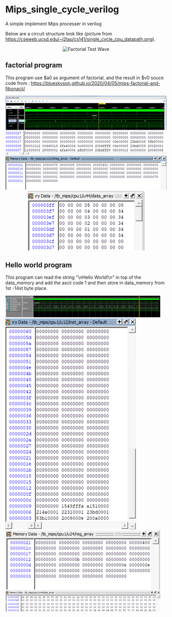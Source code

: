 # Mips_single_cycle_verilog
A simple implement Mips processer in verilog

Below are a circuit structure look like (picture from https://cseweb.ucsd.edu/~j2lau/cs141/single_cycle_cpu_datapath.png).

<div style="text-align:center;">
    <img src="https://cseweb.ucsd.edu/~j2lau/cs141" alt="Factorial Test Wave" />
</div>


## factorial program
This program use $a0 as argument of factorial, and the result in $v0
souce code from : https://blueskyson.github.io/2020/04/05/mips-factorial-and-fibonacii/

<div style="text-align:center;">
    <img src="https://github.com/dreamakerChao/Mips_single_cycle_verilog/blob/main/test_result_pic/factorial_test_wave.png" alt="Factorial Test Wave" />
</div>

<div style="text-align:center;">
    <img src="https://github.com/dreamakerChao/Mips_single_cycle_verilog/blob/main/test_result_pic/factorial_test_inst_mem.png" alt="Factorial Test Instruction Memory" />
</div>

<div style="text-align:center;">
    <img src="https://github.com/dreamakerChao/Mips_single_cycle_verilog/blob/main/test_result_pic/factorial_test_regarray.png" alt="Factorial Test Register Array" />
</div>

<div style="text-align:center;">
    <img src="https://github.com/dreamakerChao/Mips_single_cycle_verilog/blob/main/test_result_pic/factorial_test_data_mem.png" alt="Factorial Test Data Memory" />
</div>


## Hello world program
This program can read the string "\nHello World!\n" in top of the data_memory and add the ascii code 1 and then store in data_memory from 1st -14st byte place.

<div style="text-align:center; display:inline-block; margin-right:20px;">
    <img src="https://github.com/dreamakerChao/Mips_single_cycle_verilog/blob/main/test_result_pic/helloworld_test_wave.png" alt="Hello World Test Wave" style="max-width:100%; height:auto;"/>
</div>

<div style="text-align:center; display:inline-block; margin-right:20px;">
    <img src="https://github.com/dreamakerChao/Mips_single_cycle_verilog/blob/main/test_result_pic/helloworld_inst_mem.png" alt="Hello World Test Instruction Memory" />
</div>

<div style="text-align:center; display:inline-block; margin-right:20px;">
    <img src="https://github.com/dreamakerChao/Mips_single_cycle_verilog/blob/main/test_result_pic/hello_world_test_regarray.png" alt="Hello World Test Register Array" />
</div>

<div style="text-align:center; display:inline-block; margin-right:20px;">
    <img src="https://github.com/dreamakerChao/Mips_single_cycle_verilog/blob/main/test_result_pic/hello_world_test_data_mem1.png" alt="Hello World Test Data Memory 1" />
</div>

<div style="text-align:center; display:inline-block; margin-right:20px;">
    <img src="https://github.com/dreamakerChao/Mips_single_cycle_verilog/blob/main/test_result_pic/hello_world_test_data_mem2.png" alt="Hello World Test Data Memory 2" />
</div>


